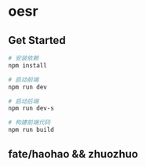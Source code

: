 # oesr

## Get Started

``` bash
# 安装依赖
npm install

# 启动前端
npm run dev

# 启动后端
npm run dev-s

# 构建前端代码
npm run build
```

## fate/haohao && zhuozhuo
